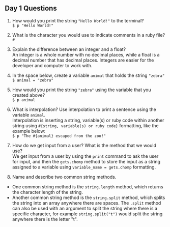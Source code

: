 ## Day 1 Questions

1. How would you print the string `"Hello World!"` to the terminal?  
`$ p "Hello World!"`

1. What is the character you would use to indicate comments in a ruby file?  
`#`

1. Explain the difference between an integer and a float?  
An integer is a whole number with no decimal places, while a float is a decimal number that has decimal places. Integers are easier for the developer and computer to work with.

1. In the space below, create a variable `animal` that holds the string `"zebra"`  
`$ animal = "zebra"`

1. How would you print the string `"zebra"` using the variable that you created above?  
`$ p animal`

1. What is interpolation? Use interpolation to print a sentence using the variable `animal`.  
Interpolation is inserting a string, variable(s) or ruby code within another string using `#{string, variable(s) or ruby code}` formatting, like the example below:  
`$ p "The #{animal} escaped from the zoo!"`

1. How do we get input from a user? What is the method that we would use?  
We get input from a user by using the `print` command to ask the user for input, and then the `gets.chomp` method to store the input as a string assigned to a variable using `variable_name = gets.chomp` formatting.

1. Name and describe two common string methods.  
* One common string method is the `string.length` method, which returns the character length of the string.
* Another common string method is the `string.split` method, which splits the string into an array anywhere there are spaces. The `.split` method can also be used with an argument to split the string where there is a specific character, for example `string.split("t")` would split the string anywhere there is the letter "t".
